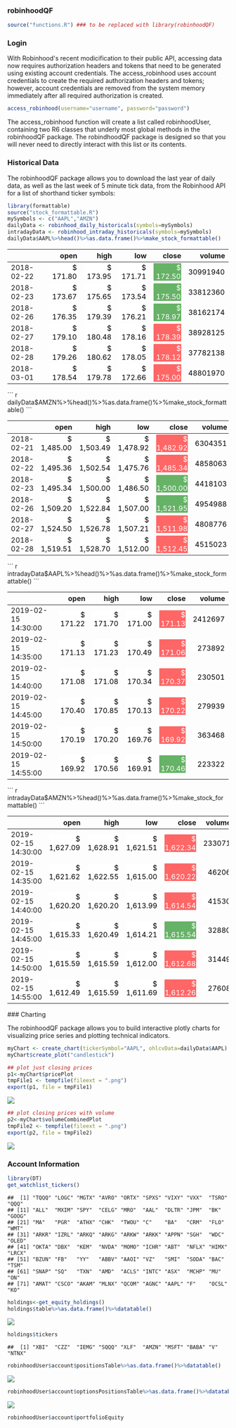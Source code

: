 ### robinhoodQF

``` r
source("functions.R") ### to be replaced with library(robinhoodQF)
```

### Login

With Robinhood's recent modicification to their public API, accessing data now requires authorization headers and tokens that need to be generated using existing account credentials. The access\_robinhood uses account credentials to create the required authorization headers and tokens; however, account credentials are removed from the system memory immediately after all required authorization is created.

``` r
access_robinhood(username="username", password="password")
```

The access\_robinhood function will create a list called robinhoodUser, containing two R6 classes that underly most global methods in the robinhoodQF package. The robindhoodQF package is designed so that you will never need to directly interact with this list or its contents.

### Historical Data

The robinhoodQF package allows you to download the last year of daily data, as well as the last week of 5 minute tick data, from the Robinhood API for a list of shorthand ticker symbols:

``` r
library(formattable)
source("stock_formattable.R")
mySymbols <- c("AAPL","AMZN")
dailyData <- robinhood_daily_historicals(symbols=mySymbols)
intradayData <- robinhood_intraday_historicals(symbols=mySymbols)
dailyData$AAPL%>%head()%>%as.data.frame()%>%make_stock_formattable()
```

<table class="table table-condensed">
<thead>
<tr>
<th style="text-align:left;">
</th>
<th style="text-align:right;">
open
</th>
<th style="text-align:right;">
high
</th>
<th style="text-align:right;">
low
</th>
<th style="text-align:right;">
close
</th>
<th style="text-align:right;">
volume
</th>
</tr>
</thead>
<tbody>
<tr>
<td style="text-align:left;">
2018-02-22
</td>
<td style="text-align:right;">
<span style="display: block; border-radius: 1px; padding-right: 1px; color: black; background-color: white">$ 171.80</span>
</td>
<td style="text-align:right;">
<span style="display: block; border-radius: 1px; padding-right: 1px; color: black; background-color: white">$ 173.95</span>
</td>
<td style="text-align:right;">
<span style="display: block; border-radius: 1px; padding-right: 1px; color: black; background-color: white">$ 171.71</span>
</td>
<td style="text-align:right;">
<span style="display: block; border-radius: 1px; padding-right: 1px; color: white; background-color: #66b266">$ 172.50</span>
</td>
<td style="text-align:right;">
<span style="display: block; border-radius: 1px; padding-right: 1px; color: black; background-color: white">30991940</span>
</td>
</tr>
<tr>
<td style="text-align:left;">
2018-02-23
</td>
<td style="text-align:right;">
<span style="display: block; border-radius: 1px; padding-right: 1px; color: black; background-color: white">$ 173.67</span>
</td>
<td style="text-align:right;">
<span style="display: block; border-radius: 1px; padding-right: 1px; color: black; background-color: white">$ 175.65</span>
</td>
<td style="text-align:right;">
<span style="display: block; border-radius: 1px; padding-right: 1px; color: black; background-color: white">$ 173.54</span>
</td>
<td style="text-align:right;">
<span style="display: block; border-radius: 1px; padding-right: 1px; color: white; background-color: #66b266">$ 175.50</span>
</td>
<td style="text-align:right;">
<span style="display: block; border-radius: 1px; padding-right: 1px; color: black; background-color: white">33812360</span>
</td>
</tr>
<tr>
<td style="text-align:left;">
2018-02-26
</td>
<td style="text-align:right;">
<span style="display: block; border-radius: 1px; padding-right: 1px; color: black; background-color: white">$ 176.35</span>
</td>
<td style="text-align:right;">
<span style="display: block; border-radius: 1px; padding-right: 1px; color: black; background-color: white">$ 179.39</span>
</td>
<td style="text-align:right;">
<span style="display: block; border-radius: 1px; padding-right: 1px; color: black; background-color: white">$ 176.21</span>
</td>
<td style="text-align:right;">
<span style="display: block; border-radius: 1px; padding-right: 1px; color: white; background-color: #66b266">$ 178.97</span>
</td>
<td style="text-align:right;">
<span style="display: block; border-radius: 1px; padding-right: 1px; color: black; background-color: white">38162174</span>
</td>
</tr>
<tr>
<td style="text-align:left;">
2018-02-27
</td>
<td style="text-align:right;">
<span style="display: block; border-radius: 1px; padding-right: 1px; color: black; background-color: white">$ 179.10</span>
</td>
<td style="text-align:right;">
<span style="display: block; border-radius: 1px; padding-right: 1px; color: black; background-color: white">$ 180.48</span>
</td>
<td style="text-align:right;">
<span style="display: block; border-radius: 1px; padding-right: 1px; color: black; background-color: white">$ 178.16</span>
</td>
<td style="text-align:right;">
<span style="display: block; border-radius: 1px; padding-right: 1px; color: white; background-color: #FF6666">$ 178.39</span>
</td>
<td style="text-align:right;">
<span style="display: block; border-radius: 1px; padding-right: 1px; color: black; background-color: white">38928125</span>
</td>
</tr>
<tr>
<td style="text-align:left;">
2018-02-28
</td>
<td style="text-align:right;">
<span style="display: block; border-radius: 1px; padding-right: 1px; color: black; background-color: white">$ 179.26</span>
</td>
<td style="text-align:right;">
<span style="display: block; border-radius: 1px; padding-right: 1px; color: black; background-color: white">$ 180.62</span>
</td>
<td style="text-align:right;">
<span style="display: block; border-radius: 1px; padding-right: 1px; color: black; background-color: white">$ 178.05</span>
</td>
<td style="text-align:right;">
<span style="display: block; border-radius: 1px; padding-right: 1px; color: white; background-color: #FF6666">$ 178.12</span>
</td>
<td style="text-align:right;">
<span style="display: block; border-radius: 1px; padding-right: 1px; color: black; background-color: white">37782138</span>
</td>
</tr>
<tr>
<td style="text-align:left;">
2018-03-01
</td>
<td style="text-align:right;">
<span style="display: block; border-radius: 1px; padding-right: 1px; color: black; background-color: white">$ 178.54</span>
</td>
<td style="text-align:right;">
<span style="display: block; border-radius: 1px; padding-right: 1px; color: black; background-color: white">$ 179.78</span>
</td>
<td style="text-align:right;">
<span style="display: block; border-radius: 1px; padding-right: 1px; color: black; background-color: white">$ 172.66</span>
</td>
<td style="text-align:right;">
<span style="display: block; border-radius: 1px; padding-right: 1px; color: white; background-color: #FF6666">$ 175.00</span>
</td>
<td style="text-align:right;">
<span style="display: block; border-radius: 1px; padding-right: 1px; color: black; background-color: white">48801970</span>
</td>
</tr>
</tbody>
</table>
``` r
dailyData$AMZN%>%head()%>%as.data.frame()%>%make_stock_formattable()
```

<table class="table table-condensed">
<thead>
<tr>
<th style="text-align:left;">
</th>
<th style="text-align:right;">
open
</th>
<th style="text-align:right;">
high
</th>
<th style="text-align:right;">
low
</th>
<th style="text-align:right;">
close
</th>
<th style="text-align:right;">
volume
</th>
</tr>
</thead>
<tbody>
<tr>
<td style="text-align:left;">
2018-02-21
</td>
<td style="text-align:right;">
<span style="display: block; border-radius: 1px; padding-right: 1px; color: black; background-color: white">$ 1,485.00</span>
</td>
<td style="text-align:right;">
<span style="display: block; border-radius: 1px; padding-right: 1px; color: black; background-color: white">$ 1,503.49</span>
</td>
<td style="text-align:right;">
<span style="display: block; border-radius: 1px; padding-right: 1px; color: black; background-color: white">$ 1,478.92</span>
</td>
<td style="text-align:right;">
<span style="display: block; border-radius: 1px; padding-right: 1px; color: white; background-color: #FF6666">$ 1,482.92</span>
</td>
<td style="text-align:right;">
<span style="display: block; border-radius: 1px; padding-right: 1px; color: black; background-color: white">6304351</span>
</td>
</tr>
<tr>
<td style="text-align:left;">
2018-02-22
</td>
<td style="text-align:right;">
<span style="display: block; border-radius: 1px; padding-right: 1px; color: black; background-color: white">$ 1,495.36</span>
</td>
<td style="text-align:right;">
<span style="display: block; border-radius: 1px; padding-right: 1px; color: black; background-color: white">$ 1,502.54</span>
</td>
<td style="text-align:right;">
<span style="display: block; border-radius: 1px; padding-right: 1px; color: black; background-color: white">$ 1,475.76</span>
</td>
<td style="text-align:right;">
<span style="display: block; border-radius: 1px; padding-right: 1px; color: white; background-color: #FF6666">$ 1,485.34</span>
</td>
<td style="text-align:right;">
<span style="display: block; border-radius: 1px; padding-right: 1px; color: black; background-color: white">4858063</span>
</td>
</tr>
<tr>
<td style="text-align:left;">
2018-02-23
</td>
<td style="text-align:right;">
<span style="display: block; border-radius: 1px; padding-right: 1px; color: black; background-color: white">$ 1,495.34</span>
</td>
<td style="text-align:right;">
<span style="display: block; border-radius: 1px; padding-right: 1px; color: black; background-color: white">$ 1,500.00</span>
</td>
<td style="text-align:right;">
<span style="display: block; border-radius: 1px; padding-right: 1px; color: black; background-color: white">$ 1,486.50</span>
</td>
<td style="text-align:right;">
<span style="display: block; border-radius: 1px; padding-right: 1px; color: white; background-color: #66b266">$ 1,500.00</span>
</td>
<td style="text-align:right;">
<span style="display: block; border-radius: 1px; padding-right: 1px; color: black; background-color: white">4418103</span>
</td>
</tr>
<tr>
<td style="text-align:left;">
2018-02-26
</td>
<td style="text-align:right;">
<span style="display: block; border-radius: 1px; padding-right: 1px; color: black; background-color: white">$ 1,509.20</span>
</td>
<td style="text-align:right;">
<span style="display: block; border-radius: 1px; padding-right: 1px; color: black; background-color: white">$ 1,522.84</span>
</td>
<td style="text-align:right;">
<span style="display: block; border-radius: 1px; padding-right: 1px; color: black; background-color: white">$ 1,507.00</span>
</td>
<td style="text-align:right;">
<span style="display: block; border-radius: 1px; padding-right: 1px; color: white; background-color: #66b266">$ 1,521.95</span>
</td>
<td style="text-align:right;">
<span style="display: block; border-radius: 1px; padding-right: 1px; color: black; background-color: white">4954988</span>
</td>
</tr>
<tr>
<td style="text-align:left;">
2018-02-27
</td>
<td style="text-align:right;">
<span style="display: block; border-radius: 1px; padding-right: 1px; color: black; background-color: white">$ 1,524.50</span>
</td>
<td style="text-align:right;">
<span style="display: block; border-radius: 1px; padding-right: 1px; color: black; background-color: white">$ 1,526.78</span>
</td>
<td style="text-align:right;">
<span style="display: block; border-radius: 1px; padding-right: 1px; color: black; background-color: white">$ 1,507.21</span>
</td>
<td style="text-align:right;">
<span style="display: block; border-radius: 1px; padding-right: 1px; color: white; background-color: #FF6666">$ 1,511.98</span>
</td>
<td style="text-align:right;">
<span style="display: block; border-radius: 1px; padding-right: 1px; color: black; background-color: white">4808776</span>
</td>
</tr>
<tr>
<td style="text-align:left;">
2018-02-28
</td>
<td style="text-align:right;">
<span style="display: block; border-radius: 1px; padding-right: 1px; color: black; background-color: white">$ 1,519.51</span>
</td>
<td style="text-align:right;">
<span style="display: block; border-radius: 1px; padding-right: 1px; color: black; background-color: white">$ 1,528.70</span>
</td>
<td style="text-align:right;">
<span style="display: block; border-radius: 1px; padding-right: 1px; color: black; background-color: white">$ 1,512.00</span>
</td>
<td style="text-align:right;">
<span style="display: block; border-radius: 1px; padding-right: 1px; color: white; background-color: #FF6666">$ 1,512.45</span>
</td>
<td style="text-align:right;">
<span style="display: block; border-radius: 1px; padding-right: 1px; color: black; background-color: white">4515023</span>
</td>
</tr>
</tbody>
</table>
``` r
intradayData$AAPL%>%head()%>%as.data.frame()%>%make_stock_formattable()
```

<table class="table table-condensed">
<thead>
<tr>
<th style="text-align:left;">
</th>
<th style="text-align:right;">
open
</th>
<th style="text-align:right;">
high
</th>
<th style="text-align:right;">
low
</th>
<th style="text-align:right;">
close
</th>
<th style="text-align:right;">
volume
</th>
</tr>
</thead>
<tbody>
<tr>
<td style="text-align:left;">
2019-02-15 14:30:00
</td>
<td style="text-align:right;">
<span style="display: block; border-radius: 1px; padding-right: 1px; color: black; background-color: white">$ 171.22</span>
</td>
<td style="text-align:right;">
<span style="display: block; border-radius: 1px; padding-right: 1px; color: black; background-color: white">$ 171.70</span>
</td>
<td style="text-align:right;">
<span style="display: block; border-radius: 1px; padding-right: 1px; color: black; background-color: white">$ 171.00</span>
</td>
<td style="text-align:right;">
<span style="display: block; border-radius: 1px; padding-right: 1px; color: white; background-color: #FF6666">$ 171.13</span>
</td>
<td style="text-align:right;">
<span style="display: block; border-radius: 1px; padding-right: 1px; color: black; background-color: white">2412697</span>
</td>
</tr>
<tr>
<td style="text-align:left;">
2019-02-15 14:35:00
</td>
<td style="text-align:right;">
<span style="display: block; border-radius: 1px; padding-right: 1px; color: black; background-color: white">$ 171.13</span>
</td>
<td style="text-align:right;">
<span style="display: block; border-radius: 1px; padding-right: 1px; color: black; background-color: white">$ 171.23</span>
</td>
<td style="text-align:right;">
<span style="display: block; border-radius: 1px; padding-right: 1px; color: black; background-color: white">$ 170.49</span>
</td>
<td style="text-align:right;">
<span style="display: block; border-radius: 1px; padding-right: 1px; color: white; background-color: #FF6666">$ 171.06</span>
</td>
<td style="text-align:right;">
<span style="display: block; border-radius: 1px; padding-right: 1px; color: black; background-color: white">273892</span>
</td>
</tr>
<tr>
<td style="text-align:left;">
2019-02-15 14:40:00
</td>
<td style="text-align:right;">
<span style="display: block; border-radius: 1px; padding-right: 1px; color: black; background-color: white">$ 171.08</span>
</td>
<td style="text-align:right;">
<span style="display: block; border-radius: 1px; padding-right: 1px; color: black; background-color: white">$ 171.08</span>
</td>
<td style="text-align:right;">
<span style="display: block; border-radius: 1px; padding-right: 1px; color: black; background-color: white">$ 170.34</span>
</td>
<td style="text-align:right;">
<span style="display: block; border-radius: 1px; padding-right: 1px; color: white; background-color: #FF6666">$ 170.37</span>
</td>
<td style="text-align:right;">
<span style="display: block; border-radius: 1px; padding-right: 1px; color: black; background-color: white">230501</span>
</td>
</tr>
<tr>
<td style="text-align:left;">
2019-02-15 14:45:00
</td>
<td style="text-align:right;">
<span style="display: block; border-radius: 1px; padding-right: 1px; color: black; background-color: white">$ 170.40</span>
</td>
<td style="text-align:right;">
<span style="display: block; border-radius: 1px; padding-right: 1px; color: black; background-color: white">$ 170.85</span>
</td>
<td style="text-align:right;">
<span style="display: block; border-radius: 1px; padding-right: 1px; color: black; background-color: white">$ 170.13</span>
</td>
<td style="text-align:right;">
<span style="display: block; border-radius: 1px; padding-right: 1px; color: white; background-color: #FF6666">$ 170.22</span>
</td>
<td style="text-align:right;">
<span style="display: block; border-radius: 1px; padding-right: 1px; color: black; background-color: white">279939</span>
</td>
</tr>
<tr>
<td style="text-align:left;">
2019-02-15 14:50:00
</td>
<td style="text-align:right;">
<span style="display: block; border-radius: 1px; padding-right: 1px; color: black; background-color: white">$ 170.19</span>
</td>
<td style="text-align:right;">
<span style="display: block; border-radius: 1px; padding-right: 1px; color: black; background-color: white">$ 170.20</span>
</td>
<td style="text-align:right;">
<span style="display: block; border-radius: 1px; padding-right: 1px; color: black; background-color: white">$ 169.76</span>
</td>
<td style="text-align:right;">
<span style="display: block; border-radius: 1px; padding-right: 1px; color: white; background-color: #FF6666">$ 169.92</span>
</td>
<td style="text-align:right;">
<span style="display: block; border-radius: 1px; padding-right: 1px; color: black; background-color: white">363468</span>
</td>
</tr>
<tr>
<td style="text-align:left;">
2019-02-15 14:55:00
</td>
<td style="text-align:right;">
<span style="display: block; border-radius: 1px; padding-right: 1px; color: black; background-color: white">$ 169.92</span>
</td>
<td style="text-align:right;">
<span style="display: block; border-radius: 1px; padding-right: 1px; color: black; background-color: white">$ 170.56</span>
</td>
<td style="text-align:right;">
<span style="display: block; border-radius: 1px; padding-right: 1px; color: black; background-color: white">$ 169.91</span>
</td>
<td style="text-align:right;">
<span style="display: block; border-radius: 1px; padding-right: 1px; color: white; background-color: #66b266">$ 170.46</span>
</td>
<td style="text-align:right;">
<span style="display: block; border-radius: 1px; padding-right: 1px; color: black; background-color: white">223322</span>
</td>
</tr>
</tbody>
</table>
``` r
intradayData$AMZN%>%head()%>%as.data.frame()%>%make_stock_formattable()
```

<table class="table table-condensed">
<thead>
<tr>
<th style="text-align:left;">
</th>
<th style="text-align:right;">
open
</th>
<th style="text-align:right;">
high
</th>
<th style="text-align:right;">
low
</th>
<th style="text-align:right;">
close
</th>
<th style="text-align:right;">
volume
</th>
</tr>
</thead>
<tbody>
<tr>
<td style="text-align:left;">
2019-02-15 14:30:00
</td>
<td style="text-align:right;">
<span style="display: block; border-radius: 1px; padding-right: 1px; color: black; background-color: white">$ 1,627.09</span>
</td>
<td style="text-align:right;">
<span style="display: block; border-radius: 1px; padding-right: 1px; color: black; background-color: white">$ 1,628.91</span>
</td>
<td style="text-align:right;">
<span style="display: block; border-radius: 1px; padding-right: 1px; color: black; background-color: white">$ 1,621.51</span>
</td>
<td style="text-align:right;">
<span style="display: block; border-radius: 1px; padding-right: 1px; color: white; background-color: #FF6666">$ 1,622.34</span>
</td>
<td style="text-align:right;">
<span style="display: block; border-radius: 1px; padding-right: 1px; color: black; background-color: white">233071</span>
</td>
</tr>
<tr>
<td style="text-align:left;">
2019-02-15 14:35:00
</td>
<td style="text-align:right;">
<span style="display: block; border-radius: 1px; padding-right: 1px; color: black; background-color: white">$ 1,621.62</span>
</td>
<td style="text-align:right;">
<span style="display: block; border-radius: 1px; padding-right: 1px; color: black; background-color: white">$ 1,622.55</span>
</td>
<td style="text-align:right;">
<span style="display: block; border-radius: 1px; padding-right: 1px; color: black; background-color: white">$ 1,615.00</span>
</td>
<td style="text-align:right;">
<span style="display: block; border-radius: 1px; padding-right: 1px; color: white; background-color: #FF6666">$ 1,620.22</span>
</td>
<td style="text-align:right;">
<span style="display: block; border-radius: 1px; padding-right: 1px; color: black; background-color: white">46206</span>
</td>
</tr>
<tr>
<td style="text-align:left;">
2019-02-15 14:40:00
</td>
<td style="text-align:right;">
<span style="display: block; border-radius: 1px; padding-right: 1px; color: black; background-color: white">$ 1,620.20</span>
</td>
<td style="text-align:right;">
<span style="display: block; border-radius: 1px; padding-right: 1px; color: black; background-color: white">$ 1,620.20</span>
</td>
<td style="text-align:right;">
<span style="display: block; border-radius: 1px; padding-right: 1px; color: black; background-color: white">$ 1,613.99</span>
</td>
<td style="text-align:right;">
<span style="display: block; border-radius: 1px; padding-right: 1px; color: white; background-color: #FF6666">$ 1,614.54</span>
</td>
<td style="text-align:right;">
<span style="display: block; border-radius: 1px; padding-right: 1px; color: black; background-color: white">41530</span>
</td>
</tr>
<tr>
<td style="text-align:left;">
2019-02-15 14:45:00
</td>
<td style="text-align:right;">
<span style="display: block; border-radius: 1px; padding-right: 1px; color: black; background-color: white">$ 1,615.33</span>
</td>
<td style="text-align:right;">
<span style="display: block; border-radius: 1px; padding-right: 1px; color: black; background-color: white">$ 1,620.49</span>
</td>
<td style="text-align:right;">
<span style="display: block; border-radius: 1px; padding-right: 1px; color: black; background-color: white">$ 1,614.21</span>
</td>
<td style="text-align:right;">
<span style="display: block; border-radius: 1px; padding-right: 1px; color: white; background-color: #66b266">$ 1,615.54</span>
</td>
<td style="text-align:right;">
<span style="display: block; border-radius: 1px; padding-right: 1px; color: black; background-color: white">32880</span>
</td>
</tr>
<tr>
<td style="text-align:left;">
2019-02-15 14:50:00
</td>
<td style="text-align:right;">
<span style="display: block; border-radius: 1px; padding-right: 1px; color: black; background-color: white">$ 1,615.59</span>
</td>
<td style="text-align:right;">
<span style="display: block; border-radius: 1px; padding-right: 1px; color: black; background-color: white">$ 1,615.59</span>
</td>
<td style="text-align:right;">
<span style="display: block; border-radius: 1px; padding-right: 1px; color: black; background-color: white">$ 1,612.00</span>
</td>
<td style="text-align:right;">
<span style="display: block; border-radius: 1px; padding-right: 1px; color: white; background-color: #FF6666">$ 1,612.68</span>
</td>
<td style="text-align:right;">
<span style="display: block; border-radius: 1px; padding-right: 1px; color: black; background-color: white">31449</span>
</td>
</tr>
<tr>
<td style="text-align:left;">
2019-02-15 14:55:00
</td>
<td style="text-align:right;">
<span style="display: block; border-radius: 1px; padding-right: 1px; color: black; background-color: white">$ 1,612.49</span>
</td>
<td style="text-align:right;">
<span style="display: block; border-radius: 1px; padding-right: 1px; color: black; background-color: white">$ 1,615.59</span>
</td>
<td style="text-align:right;">
<span style="display: block; border-radius: 1px; padding-right: 1px; color: black; background-color: white">$ 1,611.69</span>
</td>
<td style="text-align:right;">
<span style="display: block; border-radius: 1px; padding-right: 1px; color: white; background-color: #FF6666">$ 1,612.26</span>
</td>
<td style="text-align:right;">
<span style="display: block; border-radius: 1px; padding-right: 1px; color: black; background-color: white">27608</span>
</td>
</tr>
</tbody>
</table>
### Charting

The robinhoodQF package allows you to build interactive plotly charts for visualizing price series and plotting technical indicators.

``` r
myChart <- create_chart(tickerSymbol="AAPL", ohlcvData=dailyData$AAPL)
myChart$create_plot("candlestick")

## plot just closing prices
p1<-myChart$pricePlot
tmpFile1 <- tempfile(fileext = ".png")
export(p1, file = tmpFile1)
```

![](README_files/figure-markdown_github/unnamed-chunk-4-1.png)

``` r
## plot closing prices with volume
p2<-myChart$volumeCombinedPlot
tmpFile2 <- tempfile(fileext = ".png")
export(p2, file = tmpFile2)
```

![](README_files/figure-markdown_github/unnamed-chunk-4-2.png)

### Account Information

``` r
library(DT)
get_watchlist_tickers()
```

    ##  [1] "TQQQ" "LOGC" "MGTX" "AVRO" "ORTX" "SPXS" "VIXY" "VXX"  "TSRO" "QQQ" 
    ## [11] "ALL"  "MXIM" "SPY"  "CELG" "MRO"  "AAL"  "DLTR" "JPM"  "BK"   "GOOG"
    ## [21] "MA"   "PGR"  "ATHX" "CHK"  "TWOU" "C"    "BA"   "CRM"  "FLO"  "WMT" 
    ## [31] "ARKR" "IZRL" "ARKQ" "ARKG" "ARKW" "ARKK" "APPN" "SGH"  "WDC"  "OLED"
    ## [41] "OKTA" "DBX"  "KEM"  "NVDA" "MOMO" "ICHR" "ABT"  "NFLX" "HIMX" "LRCX"
    ## [51] "BZUN" "FB"   "YY"   "ABBV" "AAOI" "VZ"   "SMI"  "SODA" "BAC"  "TSM" 
    ## [61] "SNAP" "SQ"   "TXN"  "AMD"  "ACLS" "INTC" "ASX"  "MCHP" "MU"   "ON"  
    ## [71] "AMAT" "CSCO" "AKAM" "MLNX" "QCOM" "AGNC" "AAPL" "F"    "OCSL" "KO"

``` r
holdings<-get_equity_holdings()
holdings$table%>%as.data.frame()%>%datatable()
```

![](README_files/figure-markdown_github/unnamed-chunk-5-1.png)

``` r
holdings$tickers
```

    ##  [1] "XBI"  "CZZ"  "IEMG" "SQQQ" "XLF"  "AMZN" "MSFT" "BABA" "V"    "NTNX"

``` r
robinhoodUser$account$positionsTable%>%as.data.frame()%>%datatable()
```

![](README_files/figure-markdown_github/unnamed-chunk-6-1.png)

``` r
robinhoodUser$account$optionsPositionsTable%>%as.data.frame()%>%datatable()
```

![](README_files/figure-markdown_github/unnamed-chunk-7-1.png)

``` r
robinhoodUser$account$portfolioEquity
```

